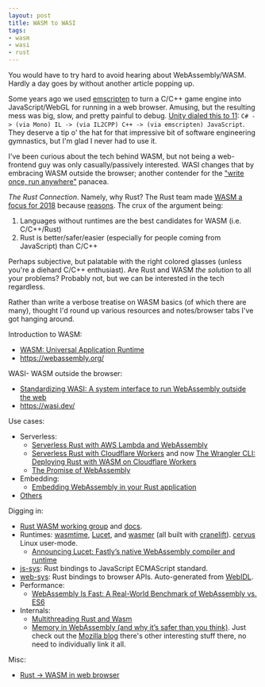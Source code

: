 ```yaml
---
layout: post
title: WASM to WASI
tags:
- wasm
- wasi
- rust
---
```


You would have to try hard to avoid hearing about WebAssembly/WASM.  Hardly a day goes by without another article popping up.

Some years ago we used [emscripten](https://emscripten.org/) to turn a C/C++ game engine into JavaScript/WebGL for running in a web browser.  Amusing, but the resulting mess was big, slow, and pretty painful to debug.  [Unity dialed this to 11](https://blogs.unity3d.com/2015/05/06/an-introduction-to-ilcpp-internals): `C# -> (via Mono) IL -> (via IL2CPP) C++ -> (via emscripten) JavaScript`.  They deserve a tip o' the hat for that impressive bit of software engineering gymnastics, but I'm glad I never had to use it.

I've been curious about the tech behind WASM, but not being a web-frontend guy was only casually/passively interested.  WASI changes that by embracing WASM outside the browser; another contender for the ["write once, run anywhere"](https://en.wikipedia.org/wiki/Write_once,_run_anywhere) panacea.

_The Rust Connection_.  Namely, why Rust?  The Rust team made [WASM a focus for 2018](https://blog.rust-lang.org/2018/03/12/roadmap.html#four-target-domains) because 
[reasons](https://mgattozzi.com/rust-wasm/).  The crux of the argument being:  

1. Languages without runtimes are the best candidates for WASM (i.e. C/C++/Rust)
1. Rust is better/safer/easier (especially for people coming from JavaScript) than C/C++

Perhaps subjective, but palatable with the right colored glasses (unless you're a diehard C/C++ enthusiast).  Are Rust and WASM _the solution_ to all your problems?  Probably not, but we can be interested in the tech regardless.

Rather than write a verbose treatise on WASM basics (of which there are many), thought I'd round up various resources and notes/browser tabs I've got hanging around.

Introduction to WASM:  

- [WASM: Universal Application Runtime](https://cybernetist.com/2019/04/25/wasm-universal-application-runtime/)
- https://webassembly.org/

WASI- WASM outside the browser:  

- [Standardizing WASI: A system interface to run WebAssembly outside the web](https://hacks.mozilla.org/2019/03/standardizing-wasi-a-webassembly-system-interface/)
- https://wasi.dev/

Use cases:
- Serverless:
    - [Serverless Rust with AWS Lambda and WebAssembly](https://blog.scottlogic.com/2018/10/18/serverless-rust.html)
    - [Serverless Rust with Cloudflare Workers](https://blog.cloudflare.com/cloudflare-workers-as-a-serverless-rust-platform/) and now [The Wrangler CLI: Deploying Rust with WASM on Cloudflare Workers](https://blog.cloudflare.com/introducing-wrangler-cli/)
    - [The Promise of WebAssembly](https://dev.to/ryan_levick/the-promise-of-webassembly-2obi)
- Embedding:
    - [Embedding WebAssembly in your Rust application](https://medium.com/wasmer/executing-webassembly-in-your-rust-application-d5cd32e8ce46)
- [Others](https://webassembly.org/docs/use-cases/)

Digging in:
- [Rust WASM working group](https://rustwasm.github.io/) and [docs](https://rustwasm.github.io/docs.html).
- Runtimes: [wasmtime](https://github.com/CraneStation/wasmtime/), [Lucet](https://github.com/fastly/lucet), and [wasmer](https://github.com/wasmerio/wasmer) (all built with [cranelift](https://github.com/CraneStation/cranelift)).  [cervus](https://github.com/cervus-v/cervus) Linux user-mode.
    - [Announcing Lucet: Fastly’s native WebAssembly compiler and runtime](https://www.fastly.com/blog/announcing-lucet-fastly-native-webassembly-compiler-runtime)
- [js-sys](https://docs.rs/crate/js-sys): Rust bindings to JavaScript ECMAScript standard.
- [web-sys](https://docs.rs/crate/web-sys/): Rust bindings to browser APIs.  Auto-generated from [WebIDL](https://heycam.github.io/webidl/).
- Performance:
    - [WebAssembly Is Fast: A Real-World Benchmark of WebAssembly vs. ES6](https://medium.com/@torch2424/webassembly-is-fast-a-real-world-benchmark-of-webassembly-vs-es6-d85a23f8e193)
- Internals:
    - [Multithreading Rust and Wasm](https://rustwasm.github.io/2018/10/24/multithreading-rust-and-wasm.html)
    - [Memory in WebAssembly (and why it’s safer than you think)](https://hacks.mozilla.org/2017/07/memory-in-webassembly-and-why-its-safer-than-you-think/).  Just check out the [Mozilla blog](https://hacks.mozilla.org/) there's other interesting stuff there, no need to individually link it all.

Misc:
- [Rust -> WASM in web browser](https://rust.godbolt.org/z/PZqG56)
